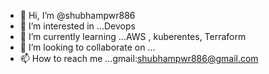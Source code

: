 - 👋 Hi, I’m @shubhampwr886
- 👀 I’m interested in ...Devops
- 🌱 I’m currently learning ...AWS , kuberentes, Terraform
- 💞️ I’m looking to collaborate on ...
- 📫 How to reach me ...gmail:shubhampwr886@gmail.com

<!---
shubhampwr886/shubhampwr886 is a ✨ special ✨ repository because its `README.md` (this file) appears on your GitHub profile.
You can click the Preview link to take a look at your changes.
--->
